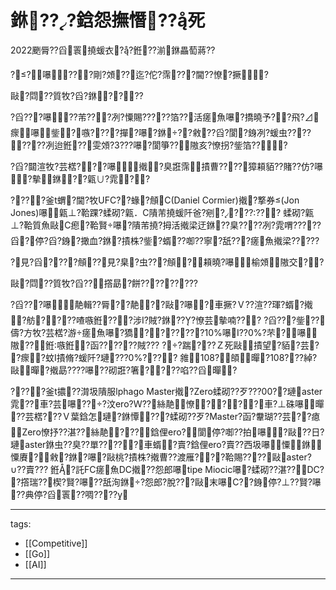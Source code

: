 ﻿---
layout: default
---

# 銝???鋡怨撫憯??死

  
2022颲脣??舀瞏撓蝯衣??銋??湔銝畾萄蔣??

??嚗???剛?頝??迄?佗?霈???閫??憭?撅?

  
敺?閰??質牧?舀?銝????

?舀???嚗??芾???冽?憟賜?????箔??活瘥魚嚗?撟曉予??飛?⊿瘝嚗鈭?嗾????撣?嚗?銝??敹??舀?閬?銵冽?蝯虫????????冽迨銋??雯頝?3???嚗?閬箏??隞亥?憭拐?鈭箔???

?舀?閮渲牧?芸楛???嚗撠?臭誑霈撌曹????獐頛貊??賭??仿?嚗?摰銝??甈∪?雿??

????釜t蝟?閫?牧UFC??蝝?頠C(Daniel Cormier)撠?撉券(Jon Jones)嚗甈⊥?鞈踝?蝚砌?甈．C隤芾撓蝯阡爸?剜??????? 
蝚砌?甈⊥?鞈質魚敺C瘛?鞈賢嚗?隤芾撓?拇活撠梁迂銝??臬????冽?雿喟?????舀?停?舀?銵?撖血?銝?撌株?鈭?蝑??啣??寧?舐???瘥魚撠梁?????

?見?舀????頠??見?臬?虫???頠?◤頛曉?嚗榆頝隞交??

  
敺?閰??質牧?舀??撘勗?餅?????????

?舀???嚗靘輯??脣??靘??敺?嚗?車撅?Ｖ??渲??琿?蝑?撠?舫????喳嗾銋???涉I?賊?銝???憭芸摰喃??? 
?舀???鈭??儔?方牧?芸楛?游瘥魚嚗?獢???????10%嚗I??0%?芣?嚗隞??銋嗾銋?函??????賊??? 
??踹???Ｚ死敺撌望?貊?芸??瘝?蚊I撌脩?蝯阡?璉???0%???? 
雓108?頧暺?108???綽?敺暺?撠勗????嚗??砌誑?箸????啗??舀暺?

????釜t擃??潸圾隤服lphago Master撠?Zero蝚砌??歹???00??璉aster雿??車?芸嚗???汶ero?Ｗ??絲靘憭???◤?車?⊥硃嚗暺??芸楛???Ｖ葉鋡怎璉?銝憛???蝚砌??歹?Master?函?韏瑚??芸??瘜◤Zero憭抒??湛??絲靘???鋡俚ero?閬停?啣??拍嚗?敺??日?璉aster銝虫??臭??單?????車蝑?賣?鋡俚ero?賣??西圾嚗憟銝憟賡?敹?銝?嚗?敺桃?撌株?撠曹??渡雁???鞈賜????敺aster?∪??賣??? 
銋?託FC瘥魚DC撠??怨郎嚗tipe Miocic嚗?蝚砌??湛??DC??撘瑞??楔?賢?嚗??舐洵銝?怨郎?脫???敺末嚗C??銵停?⊥??賢?嚗??典停?舀瞏??啁????

---  
tags:
  - [[Competitive]]
  - [[Go]]
  - [[AI]]

---

